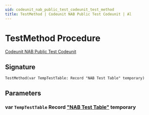 ```yaml
---
uid: codeunit_nab_public_test_codeunit_test_method
title: TestMethod | Codeunit NAB Public Test Codeunit | Al
---
```

# <a name="test_method_record_nab_test_table_temporary"></a>TestMethod Procedure

[Codeunit NAB Public Test Codeunit](index.md)

## <a name="signature"></a>Signature

```al
TestMethod(var TempTestTable: Record "NAB Test Table" temporary)
```

## <a name="parameters"></a>Parameters

### <a name="TempTestTable"></a>var `TempTestTable`  Record ["NAB Test Table"](../table-nab-test-table/index.md) temporary
